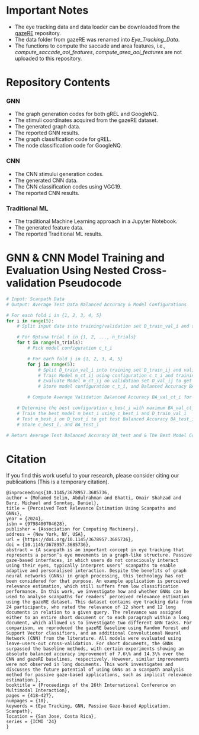 # Important Notes 
- The eye tracking data and data loader can be downloaded from the [gazeRE](https://github.com/DFKI-Interactive-Machine-Learning/gazeRE-dataset) repository.
- The data folder from gazeRE was renamed into _Eye_Tracking_Data_.
- The functions to compute the saccade and area features, i.e., _compute_saccade_aoi_features_, _compute_area_aoi_features_ are not uploaded to this repository.

# Repository Contents

### GNN
- The graph generation codes for both gREL and GoogleNQ.
- The stimuli coordinates acquired from the gazeRE dataset.
- The generated graph data.
- The reported GNN results.
- The graph classification code for gREL.
- The node classification code for GoogleNQ.

### CNN
- The CNN stimului generation codes.
- The generated CNN data.
- The CNN classification codes using VGG19.
- The reported CNN results.
  
### Traditional ML
- The traditional Machine Learning approach in a Jupyter Notebook.
- The generated feature data.
- The reported Traditional ML results.

# GNN & CNN Model Training and Evaluation Using Nested Cross-validation Pseudocode

```python
# Input: Scanpath Data
# Output: Average Test Data Balanced Accuracy & Model Configurations

# For each fold i in {1, 2, 3, 4, 5}
for i in range(5):
    # Split input data into training/validation set D_train_val_i and test set D_test_i

    # For Optuna trial t in {1, 2, ..., n_trials}
    for t in range(n_trials):
        # Pick model configuration c_t_i

        # For each fold j in {1, 2, 3, 4, 5}
        for j in range(5):
            # Split D_train_val_i into training set D_train_ij and validation set D_val_ij
            # Train Model m_ct_ij using configuration c_t_i and training set D_train_ij
            # Evaluate Model m_ct_ij on validation set D_val_ij to get the Balanced Accuracy BA_val_ct_ij
            # Store model configuration c_t_i, and Balanced Accuracy BA_val_ct_ij

        # Compute Average Validation Balanced Accuracy BA_val_ct_i for configuration c_t_i

    # Determine the best configuration c_best_i with maximum BA_val_ct_i
    # Train the best model m_best_i using c_best_i and D_train_val_i
    # Test m_best_i on D_test_i to get test Balanced Accuracy BA_test_i
    # Store c_best_i, and BA_test_i

# Return Average Test Balanced Accuracy BA_test and & The Best Model Configurations [c_best_i for i in range(5)]
```

# Citation
If you find this work useful to your research, please consider citing our publications (This is a temporary citation).

```
@inproceedings{10.1145/3678957.3685736,
author = {Mohamed Selim, Abdulrahman and Bhatti, Omair Shahzad and Barz, Michael and Sonntag, Daniel},
title = {Perceived Text Relevance Estimation Using Scanpaths and GNNs},
year = {2024},
isbn = {9798400704628},
publisher = {Association for Computing Machinery},
address = {New York, NY, USA},
url = {https://doi.org/10.1145/3678957.3685736},
doi = {10.1145/3678957.3685736},
abstract = {A scanpath is an important concept in eye tracking that represents a person’s eye movements in a graph-like structure. Passive gaze-based interfaces, in which users do not consciously interact using their eyes, typically interpret users’ scanpaths to enable adaptive and personalised interaction. Despite the benefits of graph neural networks (GNNs) in graph processing, this technology has not been considered for that purpose. An example application is perceived relevance estimation, which still suffers from low classification performance. In this work, we investigate how and whether GNNs can be used to analyse scanpaths for readers’ perceived relevance estimation using the gazeRE dataset. This dataset contains eye tracking data from 24 participants, who rated the relevance of 12 short and 12 long documents in relation to a given query. The relevance was assigned either to an entire short document or to each paragraph within a long document, which allowed us to investigate two different GNN tasks. For comparison, we reproduced the gazeRE baseline using Random Forest and Support Vector classifiers, and an additional Convolutional Neural Network (CNN) from the literature. All models were evaluated using leave-users-out cross-validation. For short documents, the GNNs surpassed the baseline methods, with certain experiments showing an absolute balanced accuracy improvement of 7.6\% and 14.3\% over the CNN and gazeRE baselines, respectively. However, similar improvements were not observed in long documents. This work investigates and discusses the future potential of using GNNs as a scanpath analysis method for passive gaze-based applications, such as implicit relevance estimation.},
booktitle = {Proceedings of the 26th International Conference on Multimodal Interaction},
pages = {418–427},
numpages = {10},
keywords = {Eye Tracking, GNN, Passive Gaze-based Application, Scanpath},
location = {San Jose, Costa Rica},
series = {ICMI '24}
}
```
